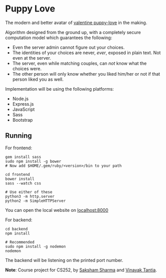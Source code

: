 Puppy Love
==========

The modern and better avatar of [valentine puppy-love](https://github.com/pclubiitk/valentine) in the making.

Algorithm designed from the ground up, with a completely secure computation model which guarantees the following:

* Even the server admin cannot figure out your choices.
* The identities of your choices are never, *ever*, exposed in plain text. Not even at the server.
* The server, even while matching couples, can *not* know what the choices were.
* The other person will only know whether you liked him/her or not if that person liked you as well.

Implementation will be using the following platforms:

* Node.js
* Express.js
* JavaScript
* Sass
* Bootstrap

## Running
For frontend:
```
gem install sass
sudo npm install -g bower
# Now add $HOME/.gem/ruby/<version>/bin to your path

cd frontend
bower install
sass --watch css

# Use either of these
python3 -m http.server
python2 -m SimpleHTTPServer
```
You can open the local website on [localhost:8000](localhost:8000)

For backend:
```
cd backend
npm install

# Recommended
sudo npm install -g nodemon
nodemon
```
The backend will be listening on the printed port number.

**Note**: Course project for CS252, by [Saksham Sharma](https://github.com/sakshamsharma/) and [Vinayak Tantia](https://github.com/vtantia).
